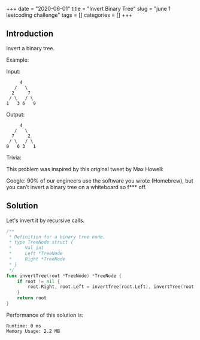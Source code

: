+++
date = "2020-06-01"
title = "Invert Binary Tree"
slug = "june 1 leetcoding challenge"
tags = []
categories = []
+++

## Introduction

Invert a binary tree.

Example:

Input:
```
     4
   /   \
  2     7
 / \   / \
1   3 6   9
```

Output:
```
     4
   /   \
  7     2
 / \   / \
9   6 3   1
```

Trivia:

This problem was inspired by this original tweet by Max Howell:

Google: 90% of our engineers use the software you wrote (Homebrew), but you can’t invert a binary tree on a whiteboard so f*** off.

## Solution

Let's invert it by recursive calls.

``` go
/**
 * Definition for a binary tree node.
 * type TreeNode struct {
 *     Val int
 *     Left *TreeNode
 *     Right *TreeNode
 * }
 */
func invertTree(root *TreeNode) *TreeNode {
    if root != nil {
        root.Right, root.Left = invertTree(root.Left), invertTree(root.Right)
    }
    return root
}
```

Performance of this solution is:
```
Runtime: 0 ms
Memory Usage: 2.2 MB
```
